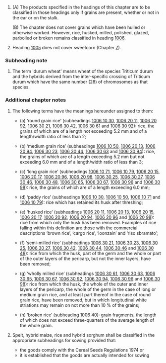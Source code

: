 1. (A) The products specified in the headings of this chapter are to be classified in those headings only if grains are present, whether or not in the ear or on the stalk.

    (B) The chapter does not cover grains which have been hulled or otherwise worked. However, rice, husked, milled, polished, glazed, parboiled or broken remains classified in heading [1006](/headings/1006).

2. Heading [1005](/headings/1005) does not cover sweetcorn (Chapter [7](/chapters/07)).

### Subheading note

1. The term 'durum wheat' means wheat of the species Triticum durum and the hybrids derived from the inter-specific crossing of Triticum durum which have the same number (28) of chromosomes as that species.

### Additional chapter notes

1. The following terms have the meanings hereunder assigned to them:

   - (a) ‘round grain rice’ (subheadings [1006 10 30](/subheadings/1006103000-80), [1006 20 11](/subheadings/1006201100-80), [1006 20 92](/subheadings/1006209200-80), [1006 30 21](/subheadings/1006302100-80), [1006 30 42](/subheadings/1006304200-80), [1006 30 61](/subheadings/1006306100-80) and [1006 30 92](/subheadings/1006309200-80)): rice, the grains of which are of a length not exceeding 5.2 mm and of a length/width ratio of less than 2;

   - (b) ‘medium grain rice’ (subheadings [1006 10 50](/subheadings/1006105000-80), [1006 20 13](/subheadings/1006201300-80), [1006 20 94](/subheadings/1006209400-80), [1006 30 23](/subheadings/1006302300-80), [1006 30 44](/subheadings/1006304400-80), [1006 30 63](/subheadings/1006306300-80) and [1006 30 94](/subheadings/1006309400-80)): rice, the grains of which are of a length exceeding 5.2 mm but not exceeding 6.0 mm and of a length/width ratio of less than 3;

   - (c) ‘long grain rice’ (subheadings [1006 10 71](/subheadings/1006107100-80), [1006 10 79](/subheadings/1006107900-80), [1006 20 15](/subheadings/1006201500-80), [1006 20 17](/subheadings/1006201700-80), [1006 20 96](/subheadings/1006209600-80), [1006 20 98](/subheadings/1006209800-80), [1006 30 25](/subheadings/1006302500-80), [1006 30 27](/subheadings/1006302700-80), [1006 30 46](/subheadings/1006304600-80), [1006 30 48](/subheadings/1006304800-80), [1006 30 65](/subheadings/1006306500-80), [1006 30 67](/subheadings/1006306700-80), [1006 30 96](/subheadings/1006309600-80) and [1006 30 98](/subheadings/1006309800-80)): rice, the grains of which are of a length exceeding 6.0 mm;

   - (d) ‘paddy rice’ (subheadings [1006 10 30](/subheadings/1006103000-80), [1006 10 50](/subheadings/1006105000-80), [1006 10 71](/subheadings/1006107100-80) and [1006 10 79](/subheadings/1006107900-80)): rice which has retained its husk after threshing;

   - (e) ‘husked rice’ (subheadings [1006 20 11](/subheadings/1006201100-80), [1006 20 13](/subheadings/1006201300-80), [1006 20 15](/subheadings/1006201500-80), [1006 20 17](/subheadings/1006201700-80), [1006 20 92](/subheadings/1006209200-80), [1006 20 94](/subheadings/1006209400-80), [1006 20 96](/subheadings/1006209600-80) and [1006 20 98](/subheadings/1006209800-80)): rice from which only the husk has been removed. Examples of rice falling within this definition are those with the commercial descriptions ‘brown rice’, ‘cargo rice’, ‘loonzain’ and ‘riso sbramato’;

   - (f) ‘semi-milled rice’ (subheadings [1006 30 21](/subheadings/1006302100-80), [1006 30 23](/subheadings/1006302300-80), [1006 30 25](/subheadings/1006302500-80), [1006 30 27](/subheadings/1006302700-80), [1006 30 42](/subheadings/1006304200-80), [1006 30 44](/subheadings/1006304400-80), [1006 30 46](/subheadings/1006304600-80) and [1006 30 48](/subheadings/1006304800-80)): rice from which the husk, part of the germ and the whole or part of the outer layers of the pericarp, but not the inner layers, have been removed;

   - (g) ‘wholly milled rice’ (subheadings [1006 30 61](/subheadings/1006306100-80), [1006 30 63](/subheadings/1006306300-80), [1006 30 65](/subheadings/1006306500-80), [1006 30 67](/subheadings/1006306700-80), [1006 30 92](/subheadings/1006309200-80), [1006 30 94](/subheadings/1006309400-80), [1006 30 96](/subheadings/1006309600-80) and [1006 30 98](/subheadings/1006309800-80)): rice from which the husk, the whole of the outer and inner layers of the pericarp, the whole of the germ in the case of long or medium grain rice, and at least part thereof in the case of round grain rice, have been removed, but in which longitudinal white striations may remain on not more than 10 % of the grains;

   - (h) ‘broken rice’ (subheading [1006 40](/subheadings/1006400000-80)): grain fragments, the length of which does not exceed three-quarters of the average length of the whole grain.

2. Spelt, hybrid maize, rice and hybrid sorghum shall be classified in the appropriate subheadings for sowing
provided that:

   - the goods comply with the Cereal Seeds Regulations 1974 or
   - it is established that the goods are actually intended for sowing